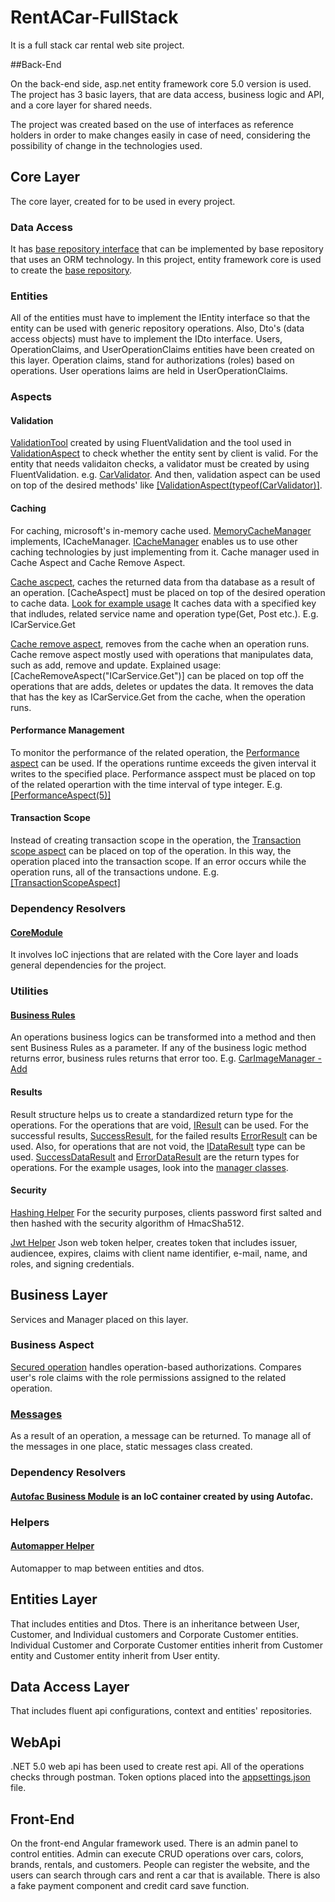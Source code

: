 # RentACar-FullStack

It is a full stack car rental web site project.

##Back-End

On the back-end side, asp.net entity framework core 5.0 version is used.
The project has 3 basic layers, that are data access, business logic and API, and a core layer for shared needs.

The project was created based on the use of interfaces as reference holders in order to make changes easily in case of need, considering the possibility of change in the technologies used.

## Core Layer
The core layer, created for to be used in every project.

### Data Access
It has [base repository interface](#https://github.com/dnzhngl/RentACar-FullStack/blob/851a2ee17f/CarRental.Core/DataAccess/IEntityRepository.cs) that can be implemented by base repository that uses an ORM technology. In this project, entity framework core is used to create the [base repository](#https://github.com/dnzhngl/RentACar-FullStack/blob/851a2ee17f/CarRental.Core/DataAccess/EntityFramework/EfEntityRepositoryBase.cs).

### Entities
All of the entities must have to implement the IEntity interface so that the entity can be used with generic repository operations. Also, Dto's (data access objects) must have to implement the IDto interface.
Users, OperationClaims, and UserOperationClaims entities have been created on this layer. Operation claims, stand for authorizations (roles) based on operations. User operations laims are held in UserOperationClaims.

### Aspects

#### Validation
[ValidationTool](#https://github.com/dnzhngl/RentACar-FullStack/blob/851a2ee17f/CarRental.Core/CrossCuttingConcerns/Validation/FluentValidation/ValidationTool.cs) created by using FluentValidation and the tool used in [ValidationAspect](#https://github.com/dnzhngl/RentACar-FullStack/blob/851a2ee17f/CarRental.Core/Aspects/Autofac/Validation/ValidationAspect.cs) to check whether the entity sent by client is valid.
For the entity that needs validaiton checks, a validator must be created by using FluentValidation. e.g. [CarValidator](#https://github.com/dnzhngl/RentACar-FullStack/blob/851a2ee17f/CarRental.Business/ValidationRules/FluentValidation/CarValidator.cs). And then, validation aspect can be used on top of the desired methods' like [[ValidationAspect(typeof(CarValidator)]](#https://github.com/dnzhngl/RentACar-FullStack/blob/851a2ee17f/CarRental.Business/Concrete/CarManager.cs).

#### Caching
For caching, microsoft's in-memory cache used. [MemoryCacheManager](#https://github.com/dnzhngl/RentACar-FullStack/blob/851a2ee17f/CarRental.Core/CrossCuttingConcerns/Caching/Microsoft/MemoryCacheManager.cs) implements, ICacheManager. [ICacheManager](#https://github.com/dnzhngl/RentACar-FullStack/blob/851a2ee17f/CarRental.Core/CrossCuttingConcerns/Caching/ICacheManager.cs) enables us to use other caching technologies by just implementing from it. Cache manager used in Cache Aspect and Cache Remove Aspect. 

[Cache ascpect](#https://github.com/dnzhngl/RentACar-FullStack/blob/851a2ee17f/CarRental.Core/Aspects/Autofac/Caching/CacheAspect.cs), caches the returned data from tha database as a result of an operation. [CacheAspect] must be placed on top of the desired operation to cache data. [Look for example usage](#https://github.com/dnzhngl/RentACar-FullStack/blob/851a2ee17f/CarRental.Business/Concrete/CarManager.cs) It caches data with a specified key that indludes, related service name and operation type(Get, Post etc.). E.g. ICarService.Get 

[Cache remove aspect](#https://github.com/dnzhngl/RentACar-FullStack/blob/851a2ee17f/CarRental.Core/Aspects/Autofac/Caching/CacheRemoveAspect.cs), removes from the cache when an operation runs. Cache remove aspect mostly used with operations that manipulates data, such as add, remove and update. Explained usage: [CacheRemoveAspect("ICarService.Get")] can be placed on top off the operations that are adds, deletes or updates the data. It removes the data that has the key as ICarService.Get from the cache, when the operation runs.

#### Performance Management
To monitor the performance of the related operation, the [Performance aspect](#https://github.com/dnzhngl/RentACar-FullStack/blob/851a2ee17f/CarRental.Core/Aspects/Autofac/Performance/PerformanceAspect.cs) can be used. If the operations runtime exceeds the given interval it writes to the specified place. Performance asspect must be placed on top of the related operartion with the time interval of type integer. E.g. [[PerformanceAspect(5)]](#https://github.com/dnzhngl/RentACar-FullStack/blob/851a2ee17f/CarRental.Business/Concrete/CarManager.cs)

#### Transaction Scope
Instead of creating transaction scope in the operation, the [Transaction scope aspect](#https://github.com/dnzhngl/RentACar-FullStack/blob/851a2ee17f/CarRental.Core/Aspects/Autofac/Transaction/TransactionScopeAspect.cs) can be placed on top of the operation. In this way, the operation placed into the transaction scope. If an error occurs while the operation runs, all of the transactions undone. E.g. [[TransactionScopeAspect]](#https://github.com/dnzhngl/RentACar-FullStack/blob/851a2ee17f/CarRental.Business/Concrete/CarImageManager.cs)

### Dependency Resolvers
#### [CoreModule](#https://github.com/dnzhngl/RentACar-FullStack/blob/851a2ee17f/CarRental.Core/DependencyResolvers/CoreModule.cs)
It involves IoC injections that are related with the Core layer and loads general dependencies for the project.

### Utilities

#### [Business Rules](#https://github.com/dnzhngl/RentACar-FullStack/blob/851a2ee17f/CarRental.Core/Utilities/Business/BusinessRules.cs)
An operations business logics can be transformed into a method and then sent Business Rules as a parameter. If any of the business logic method returns error, business rules returns that error too. E.g. [CarImageManager - Add](#https://github.com/dnzhngl/RentACar-FullStack/blob/851a2ee17f/CarRental.Business/Concrete/CarImageManager.cs)

#### Results
Result structure helps us to create a standardized return type for the operations.
For the operations that are void, [IResult](#https://github.com/dnzhngl/RentACar-FullStack/blob/851a2ee17f/CarRental.Core/Utilities/Results/IResult.cs) can be used. For the successful results, [SuccessResult](#https://github.com/dnzhngl/RentACar-FullStack/blob/851a2ee17f/CarRental.Core/Utilities/Results/SuccessResult.cs), for the failed results [ErrorResult](#https://github.com/dnzhngl/RentACar-FullStack/blob/851a2ee17f/CarRental.Core/Utilities/Results/ErrorResult.cs) can be used. Also, for operations that are not void, the [IDataResult](#https://github.com/dnzhngl/RentACar-FullStack/blob/851a2ee17f/CarRental.Core/Utilities/Results/IDataResult.cs) type can be used. [SuccessDataResult](#https://github.com/dnzhngl/RentACar-FullStack/blob/851a2ee17f/CarRental.Core/Utilities/Results/SuccessDataResult.cs) and [ErrorDataResult](#https://github.com/dnzhngl/RentACar-FullStack/blob/851a2ee17f/CarRental.Core/Utilities/Results/ErrorDataResult.cs) are the return types for operations. For the example usages, look into the [manager classes](#https://github.com/dnzhngl/RentACar-FullStack/blob/851a2ee17f/CarRental.Business/Concrete/CarManager.cs).


#### Security
[Hashing Helper](#https://github.com/dnzhngl/RentACar-FullStack/blob/851a2ee17f/CarRental.Core/Utilities/Security/Hashing/HashingHelper.cs)
For the security purposes, clients password first salted and then hashed with the security algorithm of HmacSha512.

[Jwt Helper](#https://github.com/dnzhngl/RentACar-FullStack/blob/851a2ee17f/CarRental.Core/Utilities/Security/Jwt/JwtHelper.cs)
Json web token helper, creates token that includes issuer, audiencee, expires, claims with client name identifier, e-mail, name, and roles, and signing credentials.

## Business Layer
Services and Manager placed on this layer. 

### Business Aspect
[Secured operation](#https://github.com/dnzhngl/RentACar-FullStack/blob/851a2ee17f/CarRental.Business/BusinessAspect/SecuredOperation.cs) handles operation-based authorizations. Compares user's role claims with the role permissions assigned to the related operation.

### [Messages](#https://github.com/dnzhngl/RentACar-FullStack/blob/851a2ee17f/CarRental.Business/Constants/Messages.cs)
As a result of an operation, a message can be returned. To manage all of the messages in one place, static messages class created.

### Dependency Resolvers
#### [Autofac Business Module](#https://github.com/dnzhngl/RentACar-FullStack/blob/851a2ee17f/CarRental.Business/DependencyResolvers/Autofac/AutofacBusinessModule.cs) is an IoC container created by using Autofac.

### Helpers
#### [Automapper Helper](#https://github.com/dnzhngl/RentACar-FullStack/blob/851a2ee17f/CarRental.Business/Helpers/AutoMapperHelper.cs)
Automapper to map between entities and dtos.

## Entities Layer
That includes entities and Dtos.
There is an inheritance between User, Customer, and Individual customers and Corporate Customer entities. Individual Customer and Corporate Customer entities inherit from Customer entity and Customer entity inherit from User entity.

## Data Access Layer
That includes fluent api configurations, context and entities' repositories.

## WebApi
.NET 5.0 web api has been used to create rest api. All of the operations checks through postman. 
Token options placed into the [appsettings.json](#https://github.com/dnzhngl/RentACar-FullStack/blob/851a2ee17f/CarRental.WebApi/appsettings.json) file.

## Front-End

On the front-end Angular framework used. 
There is an admin panel to control entities. Admin can execute CRUD operations over cars, colors, brands, rentals, and customers.
People can register the website, and the users can search through cars and rent a car that is available.
There is also a fake payment component and credit card save function.
